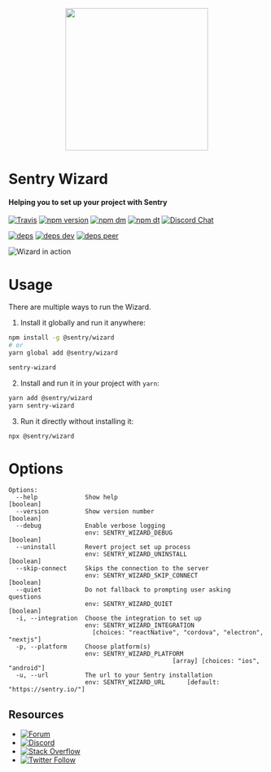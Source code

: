 <p align="center">
    <a href="https://sentry.io" target="_blank" align="center">
        <img src="https://sentry-brand.storage.googleapis.com/sentry-logo-black.png" width="280">
    </a>
<br/>
    <h1>Sentry Wizard</h1>
    <h4>Helping you to set up your project with Sentry</h4>
</p>

[![Travis](https://img.shields.io/travis/getsentry/sentry-wizard.svg?maxAge=2592000)](https://travis-ci.org/getsentry/sentry-wizard)
[![npm version](https://img.shields.io/npm/v/@sentry/wizard.svg)](https://www.npmjs.com/package/@sentry/wizard)
[![npm dm](https://img.shields.io/npm/dm/@sentry/wizard.svg)](https://www.npmjs.com/package/@sentry/wizard)
[![npm dt](https://img.shields.io/npm/dt/@sentry/wizard.svg)](https://www.npmjs.com/package/@sentry/wizard)
[![Discord Chat](https://img.shields.io/discord/621778831602221064.svg)](https://discord.gg/Ww9hbqr)  

[![deps](https://david-dm.org/getsentry/sentry-wizard/status.svg)](https://david-dm.org/getsentry/sentry-wizard?view=list)
[![deps dev](https://david-dm.org/getsentry/sentry-wizard/dev-status.svg)](https://david-dm.org/getsentry/sentry-wizard?type=dev&view=list)
[![deps peer](https://david-dm.org/getsentry/sentry-wizard/peer-status.svg)](https://david-dm.org/getsentry/sentry-wizard?type=peer&view=list)


![Wizard in action](https://github.com/getsentry/sentry-wizard/raw/master/assets/wizard.mov.gif)


# Usage

There are multiple ways to run the Wizard.

1. Install it globally and run it anywhere:

```bash
npm install -g @sentry/wizard
# or
yarn global add @sentry/wizard

sentry-wizard
```

2. Install and run it in your project with `yarn`:

```bash
yarn add @sentry/wizard
yarn sentry-wizard
```

3. Run it directly without installing it:

```bash
npx @sentry/wizard
```

# Options
```
Options:
  --help             Show help                                         [boolean]
  --version          Show version number                               [boolean]
  --debug            Enable verbose logging
                     env: SENTRY_WIZARD_DEBUG                          [boolean]
  --uninstall        Revert project set up process
                     env: SENTRY_WIZARD_UNINSTALL                      [boolean]
  --skip-connect     Skips the connection to the server
                     env: SENTRY_WIZARD_SKIP_CONNECT                   [boolean]
  --quiet            Do not fallback to prompting user asking questions
                     env: SENTRY_WIZARD_QUIET                          [boolean]
  -i, --integration  Choose the integration to set up
                     env: SENTRY_WIZARD_INTEGRATION
                       [choices: "reactNative", "cordova", "electron", "nextjs"]
  -p, --platform     Choose platform(s)
                     env: SENTRY_WIZARD_PLATFORM
                                             [array] [choices: "ios", "android"]
  -u, --url          The url to your Sentry installation
                     env: SENTRY_WIZARD_URL      [default: "https://sentry.io/"]
```

## Resources

* [![Forum](https://img.shields.io/badge/forum-sentry-green.svg)](https://forum.sentry.io/c/sdks)
* [![Discord](https://img.shields.io/discord/621778831602221064)](https://discord.gg/Ww9hbqr)
* [![Stack Overflow](https://img.shields.io/badge/stack%20overflow-sentry-green.svg)](http://stackoverflow.com/questions/tagged/sentry)
* [![Twitter Follow](https://img.shields.io/twitter/follow/getsentry?label=getsentry&style=social)](https://twitter.com/intent/follow?screen_name=getsentry)
